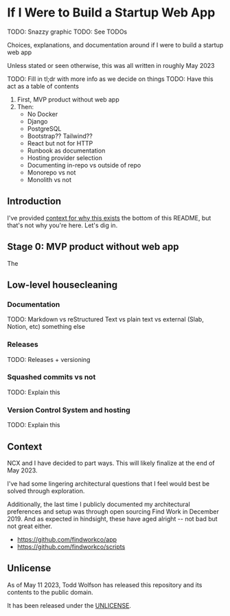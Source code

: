 # If I Were to Build a Startup Web App
TODO: Snazzy graphic
TODO: See TODOs

Choices, explanations, and documentation around if I were to build a startup web app

Unless stated or seen otherwise, this was all written in roughly May 2023

TODO: Fill in tl;dr with more info as we decide on things
TODO: Have this act as a table of contents

1. First, MVP product without web app
2. Then:
    - No Docker
    - Django
    - PostgreSQL
    - Bootstrap?? Tailwind??
    - React but not for HTTP
    - Runbook as documentation
    - Hosting provider selection
    - Documenting in-repo vs outside of repo
    - Monorepo vs not
    - Monolith vs not

## Introduction
I've provided [context for why this exists][] the bottom of this README, but that's not why you're here. Let's dig in.

[context for why this exists]: TODO

## Stage 0: MVP product without web app
The

## Low-level housecleaning
### Documentation
TODO: Markdown vs reStructured Text vs plain text vs external (Slab, Notion, etc) something else

### Releases
TODO: Releases + versioning

### Squashed commits vs not
TODO: Explain this

### Version Control System and hosting
TODO: Explain this

## Context
NCX and I have decided to part ways. This will likely finalize at the end of May 2023.

I've had some lingering architectural questions that I feel would best be solved through exploration.

Additionally, the last time I publicly documented my architectural preferences and setup was through open sourcing Find Work in December 2019. And as expected in hindsight, these have aged alright -- not bad but not great either.

- https://github.com/findworkco/app
- https://github.com/findworkco/scripts

## Unlicense
As of May 11 2023, Todd Wolfson has released this repository and its contents to the public domain.

It has been released under the [UNLICENSE][].

[UNLICENSE]: UNLICENSE
